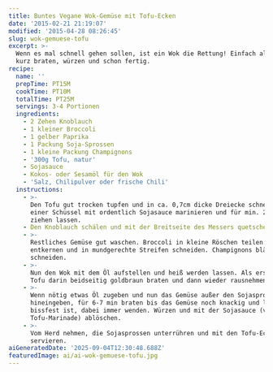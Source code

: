 ```yaml
---
title: Buntes Vegane Wok-Gemüse mit Tofu-Ecken
date: '2015-02-21 21:19:07'
modified: '2015-04-28 08:26:45'
slug: wok-gemuese-tofu
excerpt: >-
  Wenn es mal schnell gehen sollen, ist ein Wok die Rettung! Einfach alles rein,
  kurz braten, würzen und schon fertig.
recipe:
  name: ''
  prepTime: PT15M
  cookTime: PT10M
  totalTime: PT25M
  servings: 3-4 Portionen
  ingredients:
    - 2 Zehen Knoblauch
    - 1 kleiner Broccoli
    - 1 gelber Paprika
    - 1 Packung Soja-Sprossen
    - 1 kleine Packung Champignons
    - '300g Tofu, natur'
    - Sojasauce
    - Kokos- oder Sesamöl für den Wok
    - 'Salz, Chilipulver oder frische Chili'
  instructions:
    - >-
      Den Tofu gut trocken tupfen und in ca. 0,7cm dicke Dreiecke schneiden, in
      einer Schüssel mit ordentlich Sojasauce marinieren und für min. 20min
      ziehen lassen.
    - Den Knoblauch schälen und mit der Breitseite des Messers quetschen.
    - >-
      Restliches Gemüse gut waschen. Broccoli in kleine Röschen teilen. Paprika
      entkernen und in mundgerechte Streifen schneiden. Champignons blättrig
      schneiden.
    - >-
      Nun den Wok mit dem Öl aufstellen und heiß werden lassen. Als erstes den
      Tofu darin beidseitig goldbraun braten und dann wieder rausnehmen.
    - >-
      Wenn nötig etwas Öl zugeben und nun das Gemüse außer den Sojasprossen
      hineingeben, für 6-7 min braten bis das Gemüse noch knackig und leicht
      bissfest ist, dabei immer wenden. Würzen und mit der Sojasauce (von der
      Tofu-Marinade) ablöschen.
    - >-
      Vom Herd nehmen, die Sojasprossen unterrühren und mit den Tofu-Ecken
      servieren.
aiGeneratedDate: '2025-09-04T12:30:48.688Z'
featuredImage: ai/ai-wok-gemuese-tofu.jpg
---
```



